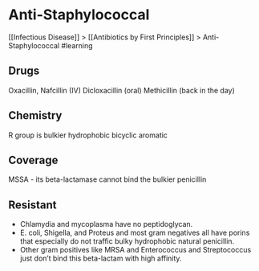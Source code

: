 # Anti-Staphylococcal
[[Infectious Disease]] > [[Antibiotics by First Principles]] > Anti-Staphylococcal 
#learning

## Drugs
Oxacillin, Nafcillin (IV)
Dicloxacillin (oral)
Methicillin (back in the day)

## Chemistry
R group is bulkier hydrophobic bicyclic aromatic

## Coverage
MSSA - its beta-lactamase cannot bind the bulkier penicillin

## Resistant
* Chlamydia and mycoplasma have no peptidoglycan.
* E. coli, Shigella, and Proteus and most gram negatives all have porins that especially do not traffic bulky hydrophobic natural penicillin.
* Other gram positives like MRSA and Enterococcus and Streptococcus just don’t bind this beta-lactam with high affinity.
